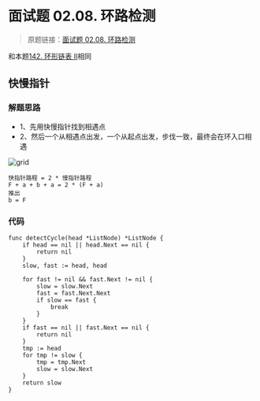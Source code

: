 # 面试题 02.08. 环路检测
> 原题链接：[面试题 02.08. 环路检测](https://leetcode-cn.com/problems/linked-list-cycle-lcci/)

和本题[142. 环形链表 II](https://leetcode-cn.com/problems/linked-list-cycle-ii/)相同

## 快慢指针
### 解题思路
* 1、先用快慢指针找到相遇点
* 2、然后一个从相遇点出发，一个从起点出发，步伐一致，最终会在环入口相遇

![grid](../pictures/problems/142/1.png)
```
快指针路程 = 2 * 慢指针路程
F + a + b + a = 2 * (F + a)
推出
b = F
```
### 代码
```golang
func detectCycle(head *ListNode) *ListNode {
	if head == nil || head.Next == nil {
		return nil
	}
	slow, fast := head, head

	for fast != nil && fast.Next != nil {
		slow = slow.Next
		fast = fast.Next.Next
		if slow == fast {
			break
		}
	}
	if fast == nil || fast.Next == nil {
		return nil
	}
	tmp := head
	for tmp != slow {
		tmp = tmp.Next
		slow = slow.Next
	}
	return slow
}
```